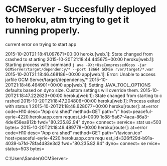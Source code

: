 # GCMServer - Succesfully deployed to heroku, atm trying to get it running properly.

current error on trying to start app

2015-10-20T21:18:41.097671+00:00 heroku[web.1]: State changed from crashed to st
arting
2015-10-20T21:18:44.445675+00:00 heroku[web.1]: Starting process with command `j
ava -XX:+UseCompressedOops -jar GCMServer/target/dependency/* --port 18664 GCMSe
rver/target/*.war`
2015-10-20T21:18:46.468186+00:00 app[web.1]: Error: Unable to access jarfile GCM
Server/target/dependency/*
2015-10-20T21:18:46.464901+00:00 app[web.1]: Setting JAVA_TOOL_OPTIONS defaults
based on dyno size. Custom settings will override them.
2015-10-20T21:18:47.222623+00:00 heroku[web.1]: State changed from starting to c
rashed
2015-10-20T21:18:47.204806+00:00 heroku[web.1]: Process exited with status 1
2015-10-20T21:18:48.628077+00:00 heroku[router]: at=error code=H10 desc="App cra
shed" method=GET path="/" host=peaceful-eyrie-4220.herokuapp.com request_id=0009
1c88-5a67-4aca-86a3-4de458ea912b fwd="80.235.82.94" dyno= connect= service= stat
us=503 bytes=
2015-10-20T21:18:49.489778+00:00 heroku[router]: at=error code=H10 desc="App cra
shed" method=GET path="/favicon.ico" host=peaceful-eyrie-4220.herokuapp.com requ
est_id=326ff29d-b91a-4039-b7fd-78fa4d83e3d2 fwd="80.235.82.94" dyno= connect= se
rvice= status=503 bytes=

C:\Users\Sander\GCMServer>
